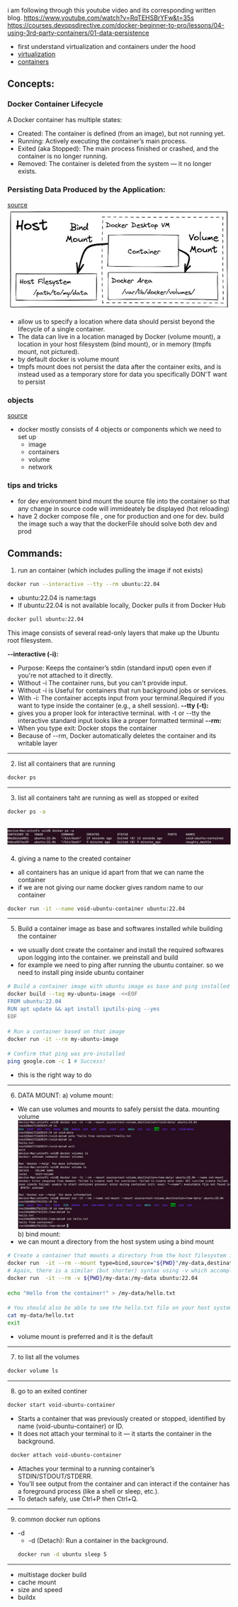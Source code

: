 i am following through this youtube video and its corresponding written blog.
https://www.youtube.com/watch?v=RqTEHSBrYFw&t=35s
https://courses.devopsdirective.com/docker-beginner-to-pro/lessons/04-using-3rd-party-containers/01-data-persistence
- first understand virtualization and containers under the hood
- [virtualization](../os/virtualization.md)
- [containers](../os/containers.md)

## Concepts:
### Docker Container Lifecycle
A Docker container has multiple states:
- Created: The container is defined (from an image), but not running yet.
- Running: Actively executing the container’s main process.
- Exited (aka Stopped): The main process finished or crashed, and the container is no longer running.
- Removed: The container is deleted from the system — it no longer exists.
### Persisting Data Produced by the Application:
[source](https://courses.devopsdirective.com/docker-beginner-to-pro/lessons/04-using-3rd-party-containers/01-data-persistence)
![alt text](images/2.png)
- allow us to specify a location where data should persist beyond the lifecycle of a single container. 
 - The data can live in a location managed by Docker (volume mount), a location in your host filesystem (bind mount), or in memory (tmpfs mount, not pictured).
- by default docker is volume mount
 - tmpfs mount does not persist the data after the container exits, and is instead used as a temporary store for data you specifically DON'T want to persist

### objects
[source](https://courses.devopsdirective.com/docker-beginner-to-pro/lessons/10-interacting-with-docker-objects/01-images)
- docker mostly consists of 4 objects or components which we need to set up
  - image
  - containers
  - volume
  - network

### tips and tricks
- for dev environment bind mount the source file into the container so that any change in source code will immideately be displayed (hot reloading)
- have 2 docker compose file , one for production and one for dev. build the image such a way that the dockerFile should solve both dev and prod


##  Commands:
1. run an container (which includes pulling the image if not exists)
```bash
docker run --interactive --tty --rm ubuntu:22.04
```
- ubuntu:22.04 is name:tags
- If ubuntu:22.04 is not available locally, Docker pulls it from Docker Hub 
```bash
docker pull ubuntu:22.04
```
This image consists of several read-only layers that make up the Ubuntu root filesystem.

**--interactive (-i):**
- Purpose: Keeps the container’s stdin (standard input) open even if you're not attached to it directly.
- Without -i The container runs, but you can't provide input.
- Without -i is Useful for containers that run background jobs or services.
- With -i: The container accepts input from your terminal.Required if you want to type inside the container (e.g., a shell session).
**--tty (-t):**
- gives you a proper look for interactive terminal. with -t or --tty the interactive standard input looks like a proper formatted terminal
**--rm:**
- When you type exit:
Docker stops the container
- Because of --rm, Docker automatically deletes the container and its writable layer
---
2. list all containers that are running
```bash
docker ps
```
---
3. list all containers taht are running as well as stopped or exited
```bash
docker ps -a
```
![alt text](images/1.png)
---
4. giving a name to the created container
- all containers has an unique id apart from that we can name the container
- if we are not giving our name docker gives random name to our container
```bash
docker run -it --name void-ubuntu-container ubuntu:22.04
```
---
5.  Build a container image  as base and softwares installed while building the container 
- we usually dont create the container and install the required softwares upon logging into the container. we preinstall and build
- for example we need to ping after running the ubuntu container. so we need to install ping inside ubuntu container
```bash
# Build a container image with ubuntu image as base and ping installed
docker build --tag my-ubuntu-image -<<EOF
FROM ubuntu:22.04
RUN apt update && apt install iputils-ping --yes
EOF

# Run a container based on that image
docker run -it --rm my-ubuntu-image

# Confirm that ping was pre-installed
ping google.com -c 1 # Success! 
```
- this is the right way to do
---
6. DATA MOUNT:
 a) volume mount:
- We can use volumes and mounts to safely persist the data.
mounting volume
  ![alt text](images/4.png)
 b) bind mount:
- we can mount a directory from the host system using a bind mount
```bash
# Create a container that mounts a directory from the host filesystem into the container
docker run  -it --rm --mount type=bind,source="${PWD}"/my-data,destination=/my-data ubuntu:22.04
# Again, there is a similar (but shorter) syntax using -v which accomplishes the same
docker run  -it --rm -v ${PWD}/my-data:/my-data ubuntu:22.04

echo "Hello from the container!" > /my-data/hello.txt

# You should also be able to see the hello.txt file on your host system
cat my-data/hello.txt
exit
```
- volume mount is preferred and it is the default
---
7. to list all the volumes
```bash
docker volume ls
```
---
8. go to an exited continer
```bash
docker start void-ubuntu-container
```
- Starts a container that was previously created or stopped, identified by name (void-ubuntu-container) or ID.
- It does not attach your terminal to it — it starts the container in the background.

```bash
 docker attach void-ubuntu-container
```
- Attaches your terminal to a running container’s STDIN/STDOUT/STDERR.
- You'll see output from the container and can interact if the container has a foreground process (like a shell or sleep, etc.).
- To detach safely, use Ctrl+P then Ctrl+Q.
---
9. common docker run options

- -d
  - -d (Detach): Run a container in the background.
  ```bash
  docker run -d ubuntu sleep 5
  ```
---
- multistage docker build
- cache mount 
- size and speed
- buildx
